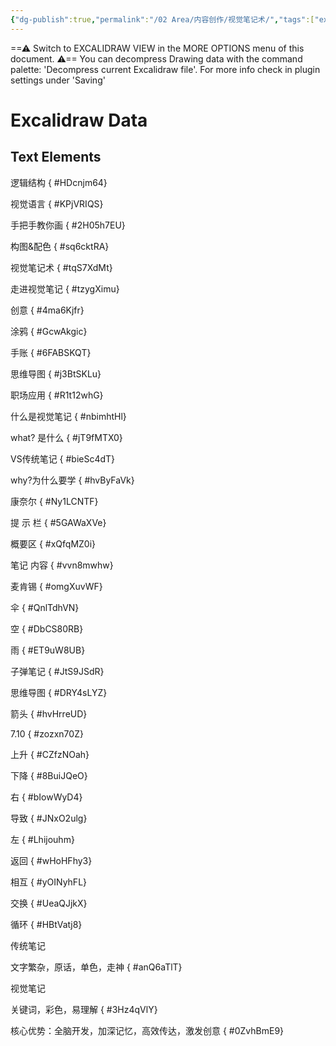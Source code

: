 ```yaml
---
{"dg-publish":true,"permalink":"/02 Area/内容创作/视觉笔记术/","tags":["excalidraw"],"created":"2024-08-30T21:56:51.985+08:00","updated":"2025-05-30T11:56:47.937+08:00"}
---
```


==⚠  Switch to EXCALIDRAW VIEW in the MORE OPTIONS menu of this document. ⚠== You can decompress Drawing data with the command palette: 'Decompress current Excalidraw file'. For more info check in plugin settings under 'Saving'


# Excalidraw Data

## Text Elements
逻辑结构
{ #HDcnjm64}


视觉语言
{ #KPjVRIQS}


手把手教你画
{ #2H05h7EU}


构图&配色
{ #sq6cktRA}


视觉笔记术
{ #tqS7XdMt}


走进视觉笔记
{ #tzygXimu}


创意
{ #4ma6Kjfr}


涂鸦
{ #GcwAkgic}


手账
{ #6FABSKQT}


思维导图
{ #j3BtSKLu}


职场应用
{ #R1t12whG}


什么是视觉笔记
{ #nbimhtHl}


what? 是什么
{ #jT9fMTX0}


VS传统笔记
{ #bieSc4dT}


why?为什么要学
{ #hvByFaVk}


康奈尔
{ #Ny1LCNTF}


提
示
栏
{ #5GAWaXVe}


概要区
{ #xQfqMZ0i}


笔记
内容
{ #vvn8mwhw}


麦肯锡
{ #omgXuvWF}


伞
{ #QnlTdhVN}


空
{ #DbCS80RB}


雨
{ #ET9uW8UB}


子弹笔记
{ #JtS9JSdR}


思维导图
{ #DRY4sLYZ}


箭头
{ #hvHrreUD}


7.10
{ #zozxn70Z}


上升
{ #CZfzNOah}


下降
{ #8BuiJQeO}


右
{ #bIowWyD4}


导致
{ #JNxO2ulg}


左
{ #Lhijouhm}


返回
{ #wHoHFhy3}


相互
{ #yOINyhFL}


交换
{ #UeaQJjkX}


循环
{ #HBtVatj8}


传统笔记

文字繁杂，原话，单色，走神
{ #anQ6aTlT}


视觉笔记

关键词，彩色，易理解
{ #3Hz4qVlY}


核心优势：全脑开发，加深记忆，高效传达，激发创意
{ #0ZvhBmE9}


